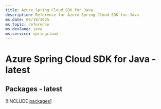 ```yaml
---
title: Azure Spring Cloud SDK for Java
description: Reference for Azure Spring Cloud SDK for Java
ms.date: 09/19/2025
ms.topic: reference
ms.devlang: java
ms.service: springcloud
---
```

# Azure Spring Cloud SDK for Java - latest
## Packages - latest
[!INCLUDE [packages](spring-cloud-index.md)]